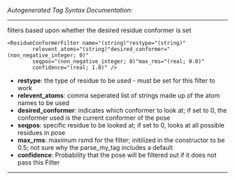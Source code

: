 _Autogenerated Tag Syntax Documentation:_

---
filters based upon whether the desired residue conformer is set

```
<ResidueConformerFilter name="(string)"restype="(string)"
        relevent_atoms="(string)"desired_conformer="(non_negative_integer; 0)"
        seqpos="(non_negative_integer; 0)"max_rms="(real; 0.0)"
        confidence="(real; 1.0)" />
```

-   **restype**: the type of residue to be used - must be set for this filter to work
-   **relevent_atoms**: comma seperated list of strings made up of the atom names to be used
-   **desired_conformer**: indicates which conformer to look at; if set to 0, the conformer used is the current conformer of the pose
-   **seqpos**: specific residue to be looked at; if set to 0, looks at all possible residues in pose
-   **max_rms**: maximum rsmd for the filter; initilized in the constructor to be 0.5; not sure why the parse_my_tag includes a default
-   **confidence**: Probability that the pose will be filtered out if it does not pass this Filter

---
